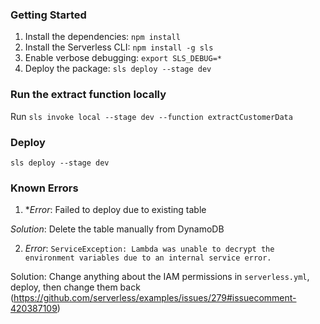 ### Getting Started
1. Install the dependencies: `npm install`
2. Install the Serverless CLI: `npm install -g sls`
3. Enable verbose debugging: `export SLS_DEBUG=*`
4. Deploy the package: `sls deploy --stage dev`

### Run the extract function locally
Run `sls invoke local --stage dev --function extractCustomerData`

### Deploy
`sls deploy --stage dev`

### Known Errors
1. **Error*: Failed to deploy due to existing table

*Solution*: Delete the table manually from DynamoDB

2. *Error*: `ServiceException: Lambda was unable to decrypt the environment variables due to an internal service error. `

Solution: Change anything about the IAM permissions in `serverless.yml`, deploy, then change them back (https://github.com/serverless/examples/issues/279#issuecomment-420387109)
